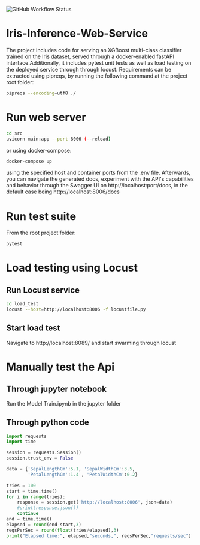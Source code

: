 ![GitHub Workflow Status](https://img.shields.io/github/workflow/status/GeorgeG92/Iris-Inference-Web-Service/XGB-Classifier-CI)
# Iris-Inference-Web-Service
The project includes code for serving an XGBoost multi-class classifier trained on the Iris dataset, served through a docker-enabled fastAPI interface.Additionally, it includes pytest unit tests as well as load testing on the deployed service through through locust. Requirements can be extracted using pipreqs, by running the following command at the project root folder: 
```sh
pipreqs --encoding=utf8 ./
```

# Run web server
```sh
cd src
uvicorn main:app --port 8006 (--reload)
```
or using docker-compose:
```sh
docker-compose up
```
using the specified host and container ports from the .env file. Afterwards, you can navigate the generated docs, experiment with the API's capabilities and behavior through the Swagger UI on http://localhost:port/docs, in the default case being http://localhost:8006/docs  

# Run test suite
From the root project folder:
```sh
pytest
```

# Load testing using Locust

## Run Locust service
```sh
cd load_test
locust --host=http://localhost:8006 -f locustfile.py
```
## Start load test

Navigate to http://localhost:8089/ and start swarming through locust

# Manually test the Api 

## Through jupyter notebook

Run the Model Train.ipynb in the jupyter folder

## Through python code

```python
import requests
import time

session = requests.Session()
session.trust_env = False

data = {'SepalLengthCm':5.1, 'SepalWidthCm':3.5,
        'PetalLengthCm':1.4 , 'PetalWidthCm':0.2}

tries = 100
start = time.time()
for i in range(tries):
    response = session.get('http://localhost:8006', json=data)
    #print(response.json())
    continue
end = time.time()
elapsed = round(end-start,3)
reqsPerSec = round(float(tries/elapsed),3)
print("Elapsed time:", elapsed,"seconds,", reqsPerSec,"requests/sec") 
```
